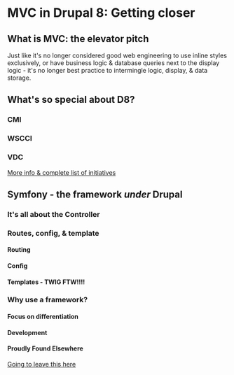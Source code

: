 # MVC in Drupal 8: Getting closer
## What is MVC: the elevator pitch

Just like it's no longer considered good web engineering to use inline styles exclusively, or have business logic &  database queries next to the display logic - it's no longer best practice to intermingle logic, display, & data storage.

## What's so special about D8?
### CMI
### WSCCI
### VDC

[More info & complete list of initiatives](https://www.drupal.org/community-initiatives/drupal-core)

## Symfony - the framework *under* Drupal
### It's all about the Controller
### Routes, config, & template
#### Routing
#### Config
#### Templates - TWIG FTW!!!!
### Why use a framework?
#### Focus on differentiation
#### Development
#### Proudly Found Elsewhere

[Going to leave this here](https://prague2013.drupal.org/session/not-invented-here-proudly-found-elsewhere-drupal-8-story.html)
